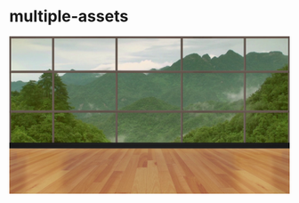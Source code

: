 # multiple-assets

![](./.gitbook/assets/assets-with-a-very-long-filename-which-is-longer-than-a-hundred-characters-to-test-if-this-name-will-be-preserved.jpg)